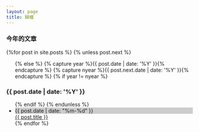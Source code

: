 ```yaml
---
layout: page
title: 歸檔
---
```


<section id="archive">
  <h3>今年的文章</h3>
  {%for post in site.posts %}
    {% unless post.next %}
      <ul class="post-list">
    {% else %}
      {% capture year %}{{ post.date | date: '%Y' }}{% endcapture %}
      {% capture nyear %}{{ post.next.date | date: '%Y' }}{% endcapture %}
      {% if year != nyear %}
        </ul>
        <h3>{{ post.date | date: '%Y' }}</h3>
        <ul class="post-list">
      {% endif %}
    {% endunless %}
      <li>
        <div class="post-tag" style="background:#ccc">
            {{ post.date | date: "%m-%d" }}
        </div>
        <a href="{{ site.baseurl }}{{ post.url }}">
            {{ post.title }}
          <span class="entry-date">
            <time datetime="{{ post.date | date_to_xmlschema }}">
            </time>
          </span>
        </a>
      </li>
  {% endfor %}
  </ul>
</section>

